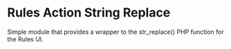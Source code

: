 # Rules Action String Replace

Simple module that provides a wrapper to the str_replace() PHP function for the Rules UI.
